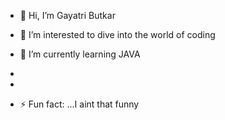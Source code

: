 - 👋 Hi, I’m Gayatri Butkar
- 👀 I’m interested to dive into the world of coding
- 🌱 I’m currently learning JAVA
- 
  
- 
- ⚡ Fun fact: ...I aint that funny

<!---
web-wizard-web/web-wizard-web is a ✨ special ✨ repository because its `README.md` (this file) appears on your GitHub profile.
You can click the Preview link to take a look at your changes.
--->
